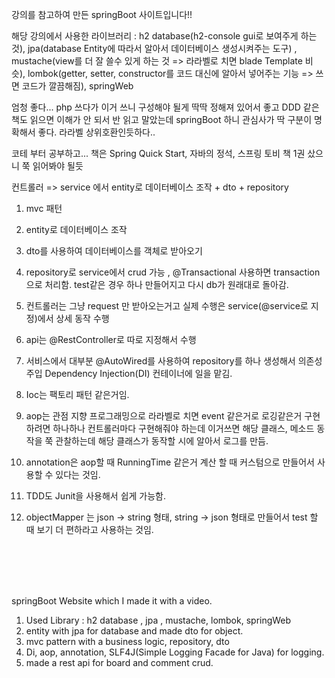강의를 참고하여 만든 springBoot 사이트입니다!!

해당 강의에서 사용한 라이브러리 : h2 database(h2-console gui로 보여주게 하는 것), jpa(database Entity에 따라서 알아서 데이터베이스 생성시켜주는 도구) , mustache(view를 더 잘 쓸수 있게 하는 것 => 라라벨로 치면 blade Template 비슷), lombok(getter, setter, constructor를 코드 대신에 알아서 넣어주는 기능 => 쓰면 코드가 깔끔해짐), springWeb

엄청 좋다... php 쓰다가 이거 쓰니 구성해야 될게 딱딱 정해져 있어서 좋고 DDD 같은 책도 읽으면 이해가 안 되서 반 읽고 말았는데 springBoot 하니 관심사가 딱 구분이 명확해서 좋다.
라라벨 상위호환인듯하다.. 

코테 부터 공부하고... 책은 Spring Quick Start, 자바의 정석, 스프링 토비 책 1권 샀으니 쭉 읽어봐야 될듯

컨트롤러 => service 에서 entity로 데이터베이스 조작 + dto + repository 

1. mvc 패턴
2. entity로 데이터베이스 조작

3. dto를 사용하여 데이터베이스를 객체로 받아오기

4. repository로 service에서 crud 가능 , @Transactional 사용하면 transaction으로 처리함. test같은 경우 하나 만들어지고 다시 db가 원래대로 돌아감.
5. 컨트롤러는 그냥 request 만 받아오는거고 실제 수행은 service(@service로 지정)에서 상세 동작 수행
6. api는 @RestController로 따로 지정해서 수행 
7. 서비스에서 대부분 @AutoWired를 사용하여 repository를 하나 생성해서 의존성 주입 Dependency Injection(DI) 컨테이너에 일을 맡김. 
8. Ioc는 팩토리 패턴 같은거임.
9. aop는 관점 지향 프로그래밍으로 라라벨로 치면 event 같은거로 로깅같은거 구현하려면 하나하나 컨트롤러마다 구현해줘야 하는데 이거쓰면 해당 클래스, 메소드 동작을 쭉 관찰하는데 해당 클래스가 동작할 시에 알아서 로그를 만듬. 
10. annotation은 aop할 때 RunningTime 같은거 계산 할 때 커스텀으로 만들어서 사용할 수 있다는 것임.
11. TDD도 Junit을 사용해서 쉽게 가능함.
12. objectMapper 는 json -> string 형태, string -> json 형태로 만들어서 test 할 때 보기 더 편하라고 사용하는 것임.


<br>
<br>
<br>
<br>


springBoot Website which I made it with a video.<br>
1. Used Library : h2 database , jpa , mustache, lombok, springWeb<br>
2. entity with jpa for database and made dto for object. <br> 
3. mvc pattern with a business logic, repository, dto
4. Di, aop, annotation, SLF4J(Simple Logging Facade for Java) for logging. <br>
5. made a rest api for board and comment crud.<br>
